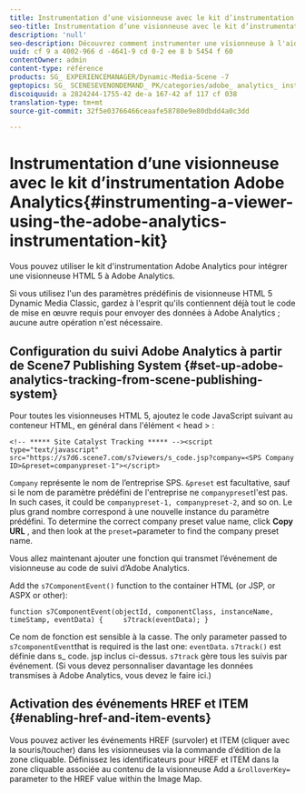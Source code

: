 ```yaml
---
title: Instrumentation d’une visionneuse avec le kit d’instrumentation Adobe Analytics
seo-title: Instrumentation d’une visionneuse avec le kit d’instrumentation Adobe Analytics
description: 'null'
seo-description: Découvrez comment instrumenter une visionneuse à l'aide du kit d'instrumentation Adobe Analytics.
uuid: cf 9 a 4002-966 d -4641-9 cd 0-2 ee 8 b 5454 f 60
contentOwner: admin
content-type: référence
products: SG_ EXPERIENCEMANAGER/Dynamic-Media-Scene -7
geptopics: SG_ SCENESEVENONDEMAND_ PK/categories/adobe_ analytics_ instrumentation_ kit
discoiquuid: a 2824244-1755-42 de-a 167-42 af 117 cf 038
translation-type: tm+mt
source-git-commit: 32f5e03766466ceaafe58780e9e80dbdd4a0c3dd

---
```



# Instrumentation d’une visionneuse avec le kit d’instrumentation Adobe Analytics{#instrumenting-a-viewer-using-the-adobe-analytics-instrumentation-kit}

Vous pouvez utiliser le kit d'instrumentation Adobe Analytics pour intégrer une visionneuse HTML 5 à Adobe Analytics.

Si vous utilisez l'un des paramètres prédéfinis de visionneuse HTML 5 Dynamic Media Classic, gardez à l'esprit qu'ils contiennent déjà tout le code de mise en œuvre requis pour envoyer des données à Adobe Analytics ; aucune autre opération n'est nécessaire.

## Configuration du suivi Adobe Analytics à partir de Scene7 Publishing System {#set-up-adobe-analytics-tracking-from-scene-publishing-system}

Pour toutes les visionneuses HTML 5, ajoutez le code JavaScript suivant au conteneur HTML, en général dans l'élément &lt; head &gt; :

```as3
<!-- ***** Site Catalyst Tracking ***** --><script type="text/javascript" src="https://s7d6.scene7.com/s7viewers/s_code.jsp?company=<SPS Company ID>&preset=companypreset-1"></script>
```

`Company` représente le nom de l’entreprise SPS. `&preset` est facultative, sauf si le nom de paramètre prédéfini de l'entreprise ne `companypreset`l'est pas. In such cases, it could be `companypreset-1, companypreset-2`, and so on. Le plus grand nombre correspond à une nouvelle instance du paramètre prédéfini. To determine the correct company preset value name, click **Copy URL** , and then look at the `preset=`parameter to find the company preset name.

Vous allez maintenant ajouter une fonction qui transmet l’événement de visionneuse au code de suivi d’Adobe Analytics.

Add the `s7ComponentEvent()` function to the container HTML (or JSP, or ASPX or other):

```as3
function s7ComponentEvent(objectId, componentClass, instanceName, timeStamp, eventData) {     s7track(eventData); }
```

Ce nom de fonction est sensible à la casse. The only parameter passed to `s7componentEvent`that is required is the last one: `eventData`. `s7track()` est définie dans s_ code. jsp inclus ci-dessus. `s7track` gère tous les suivis par événement. (Si vous devez personnaliser davantage les données transmises à Adobe Analytics, vous devez le faire ici.)

## Activation des événements HREF et ITEM {#enabling-href-and-item-events}

Vous pouvez activer les événements HREF (survoler) et ITEM (cliquer avec la souris/toucher) dans les visionneuses via la commande d’édition de la zone cliquable. Définissez les identificateurs pour HREF et ITEM dans la zone cliquable associée au contenu de la visionneuse Add a `&rolloverKey=` parameter to the HREF value within the Image Map.
